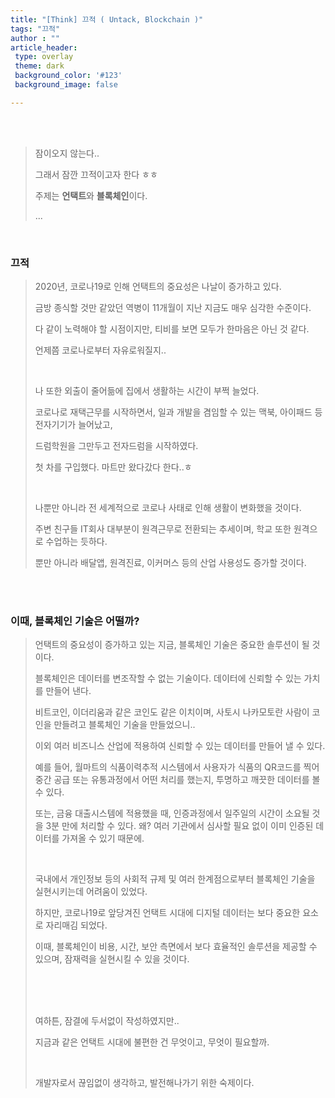 ```yaml
---
title: "[Think] 끄적 ( Untack, Blockchain )"
tags: "끄적"
author : ""
article_header:
 type: overlay
 theme: dark
 background_color: '#123'
 background_image: false

---
```


<br>

<br>

> 잠이오지 않는다..
>
> 그래서 잠깐 끄적이고자 한다 ㅎㅎ
>
> 주제는 **언택트**와 **블록체인**이다.
>
> ...

<br>

### 끄적

> 2020년, 코로나19로 인해 언택트의 중요성은 나날이 증가하고 있다.
>
> 금방 종식할 것만 같았던 역병이 11개월이 지난 지금도 매우 심각한 수준이다.
>
> 다 같이 노력해야 할 시점이지만, 티비를 보면 모두가 한마음은 아닌 것 같다.
>
> 언제쯤 코로나로부터 자유로워질지..
>
> <br>
>
> 나 또한 외출이 줄어듦에 집에서 생활하는 시간이 부쩍 늘었다.
>
> 코로나로 재택근무를 시작하면서, 일과 개발을 겸임할 수 있는 맥북, 아이패드 등 전자기기가 늘어났고,
>
> 드럼학원을 그만두고 전자드럼을 시작하였다.
>
> 첫 차를 구입했다. 마트만 왔다갔다 한다..ㅎ
>
> <br>
>
> 나뿐만 아니라 전 세계적으로 코로나 사태로 인해 생활이 변화했을 것이다.
>
> 주변 친구들 IT회사 대부분이 원격근무로 전환되는 추세이며, 학교 또한 원격으로 수업하는 듯하다.
>
> 뿐만 아니라 배달앱, 원격진료, 이커머스 등의 산업 사용성도 증가할 것이다.

<br>
<br>

### 이때, 블록체인 기술은 어떨까?

> 언택트의 중요성이 증가하고 있는 지금, 블록체인 기술은 중요한 솔루션이 될 것이다.
>
> 블록체인은 데이터를 변조작할 수 없는 기술이다. 데이터에 신뢰할 수 있는 가치를 만들어 낸다.
>
> 비트코인, 이더리움과 같은 코인도 같은 이치이며, 사토시 나카모토란 사람이 코인을 만들려고 블록체인 기술을 만들었으니..
>
> 이외 여러 비즈니스 산업에 적용하여 신뢰할 수 있는 데이터를 만들어 낼 수 있다. 
>
> 예를 들어, 월마트의 식품이력추적 시스템에서 사용자가 식품의 QR코드를 찍어 중간 공급 또는 유통과정에서 어떤 처리를 했는지, 투명하고 깨끗한 데이터를 볼 수 있다. 
>
> 또는, 금융 대출시스템에 적용했을 때, 인증과정에서 일주일의 시간이 소요될 것을 3분 만에 처리할 수 있다. 왜? 여러 기관에서 심사할 필요 없이 이미 인증된 데이터를 가져올 수 있기 때문에.
>
> <br>
>
> 국내에서 개인정보 등의 사회적 규제 및 여러 한계점으로부터 블록체인 기술을 실현시키는데 어려움이 있었다.
>
> 하지만, 코로나19로 앞당겨진 언택트 시대에 디지털 데이터는 보다 중요한 요소로 자리매김 되었다. 
>
> 이때, 블록체인이 비용, 시간, 보안 측면에서 보다 효율적인 솔루션을 제공할 수 있으며, 잠재력을 실현시킬 수 있을 것이다.
>
> <br>
> <br>
> <br>
>
> 여하튼, 잠결에 두서없이 작성하였지만..
>
> 지금과 같은 언택트 시대에 불편한 건 무엇이고, 무엇이 필요할까.
>
> <br>
>
> 개발자로서 끊임없이 생각하고, 발전해나가기 위한 숙제이다.

<br>

<br>

<br>

